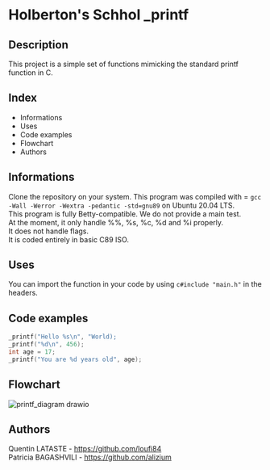 # Holberton's Schhol _printf

## Description
This project is a simple set of functions mimicking the standard printf function in C. 

## Index
- Informations
- Uses
- Code examples
- Flowchart
- Authors

## Informations
Clone the repository on your system. This program was compiled with = ```gcc -Wall -Werror -Wextra -pedantic -std=gnu89``` on Ubuntu 20.04 LTS. \
This program is fully Betty-compatible. We do not provide a main test. \
At the moment, it only handle %%, %s, %c, %d and %i properly. \
It does not handle flags. \
It is coded entirely in basic C89 ISO. 

## Uses
You can import the function in your code by using ```c#include "main.h"``` in the headers. 

## Code examples
```c
_printf("Hello %s\n", "World);  
_printf("%d\n", 456);  
int age = 17;  
_printf("You are %d years old", age);
```

## Flowchart
![printf_diagram drawio](https://github.com/user-attachments/assets/2c34cc37-842e-446c-9654-4ce42c88c5ea)

## Authors
Quentin LATASTE - https://github.com/loufi84 \
Patricia BAGASHVILI - https://github.com/alizium 